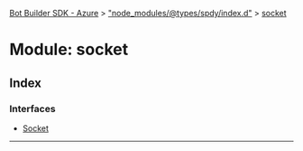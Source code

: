 [Bot Builder SDK - Azure](../README.md) > ["node_modules/@types/spdy/index.d"](../modules/_node_modules__types_spdy_index_d_.md) > [socket](../modules/_node_modules__types_spdy_index_d_.socket.md)



# Module: socket

## Index

### Interfaces

* [Socket](../interfaces/_node_modules__types_spdy_index_d_.socket.socket.md)



---
